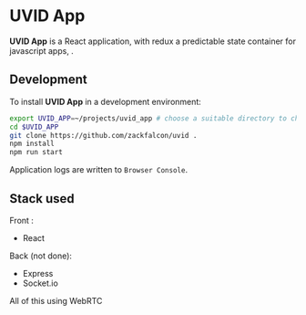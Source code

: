 # UVID App


**UVID App** is a React application, with redux a predictable state container for javascript apps,
.

## Development

To install **UVID App** in a development environment:

```sh
export UVID_APP=~/projects/uvid_app # choose a suitable directory to checkout the codebase
cd $UVID_APP
git clone https://github.com/zackfalcon/uvid .
npm install
npm run start
```

Application logs are written to `Browser Console`.

## Stack used

Front :
- React

Back (not done):
- Express
- Socket.io

All of this using WebRTC